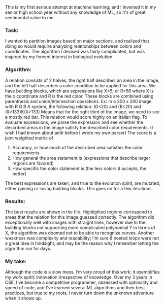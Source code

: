 This is my first serious attempt at machine learning; and I invented it in my senior high school year without any knowledge of ML, so it's of great sentimental value to me.

<h3>Task:</h3>

I wanted to partition images based on major sections, and realized that doing so would require analyzing relationships between colors and coordinates.
The algorithm I devised was fairly complicated, but was inspired by my fervent interest in biological evolution.


<h3>Algorithm:</h3>

A relation consists of 2 halves, the right half describes an area in the image, and the left half describes a color condition to be applied for this area.
We have building blocks, which are expressions like X<5, or R>56 where X is the x coordinate and R is the red color.
These blocks are combined using parenthesis and union/intersection operations. 
Ex: In a 200 x 200 image with R G B A system, the following relation:
 (G<20) and (B<20) and (R>133)K(X>133) 
Means that for the right third of the image, we need to see a mostly red bar. This relation would score highly on an Italian flag.
To evaluate expressions, we parse the expression and see whether the described areas in the image satisfy the described color requirements. (I wish I had known about antlr before I wrote my own parser) 
The score is a joint weighted metric of 
1) Accuracy, or how much of the described area satisfies the color requirements
2) How general the area statement is (expressions that describe larger regions are favored) 
3) How specific the color statement is (the less colors it accepts, the better)

The best expressions are taken, and true to the evolution spirit, are mutated, either gaining or losing building blocks. This goes on for a few iterations.
<h3>
Results:
</h3>

The best results are shown in the file. Highlighted regions correspond to areas that the relation for this image guessed correctly.
The algorithm did exceptionally well with images with straight lines, however due to the building blocks not supporting more complicated polynomial Y in terms of X,  the algorithm was doomed not to be able to recognize curves.
Another weakness was complexity and readability; I'm sure 8 nested loops were not a great idea in hindsight, and may be the reason why I remember letting the algorithm run for days.

<h3>
My take:
</h3>

Although the code is a slow mess, I’m very proud of this work; it exemplifies my work spirit: innovation irrespective of knowledge. Over my 3 years in CSE, I’ve become a competitive programmer, obsessed with optimality and speed of code, and I’ve learned several ML algorithms and their best practices, but true to my roots, I never turn down the unknown adventure when it shows up.
